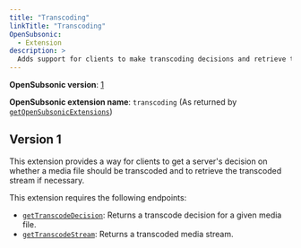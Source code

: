 ```yaml
---
title: "Transcoding"
linkTitle: "Transcoding"
OpenSubsonic:
  - Extension
description: >
  Adds support for clients to make transcoding decisions and retrieve transcoded media streams.
---
```


**OpenSubsonic version**: [1](../../opensubsonic-versions)

**OpenSubsonic extension name**: `transcoding` (As returned by [`getOpenSubsonicExtensions`](../../endpoints/getopensubsonicextensions))

## Version 1

This extension provides a way for clients to get a server's decision on whether a media file should be transcoded and to retrieve the transcoded stream if necessary.

This extension requires the following endpoints:

- [`getTranscodeDecision`](../../endpoints/gettranscodedecision): Returns a transcode decision for a given media file.
- [`getTranscodeStream`](../../endpoints/gettranscodestream): Returns a transcoded media stream.
